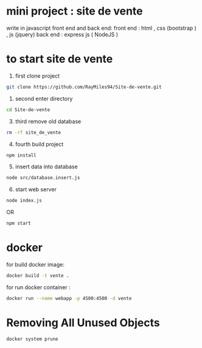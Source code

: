 # mini project : site de vente 
write in javascript front end and back end:
front end : html , css (bootstrap ) , js (jquery)
back end : express js ( NodeJS )

# to start site de vente
1) first clone project<br/>
```bash
git clone https://github.com/RayMiles94/Site-de-vente.git
```
1) second enter directory<br/>
```bash
cd Site-de-vente
```
3) third remove old database<br/>
```bash
rm -rf site_de_vente
```
4) fourth build project<br/>
```bash
npm install
```
5) insert data into database<br/>
```bash
node src/database.insert.js
```
6) start web server<br/>
```bash
node index.js
```
OR<br/>
```bash
npm start
```


# docker

for build docker image:<br/>
```bash
docker build -t vente .
```

for run docker container :<br/>
```bash
docker run --name webapp -p 4500:4500 -d vente 
```

# Removing All Unused Objects
```bash
docker system prune
```